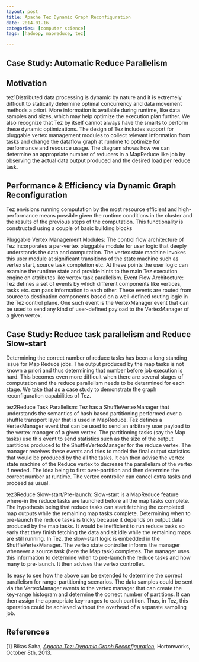 ```yaml
---
layout: post
title: Apache Tez Dynamic Graph Reconfiguration
date: 2014-01-16 
categories: [computer science]
tags: [hadoop, mapreduce, tez]

---
```


Case Study: Automatic Reduce Parallelism
--

Motivation
--
tez1Distributed data processing is dynamic by nature and it is extremely difficult to statically determine optimal concurrency and data movement methods a priori. More information is available during runtime, like data samples and sizes, which may help optimize the execution plan further. We also recognize that Tez by itself cannot always have the smarts to perform these dynamic optimizations. The design of Tez includes support for pluggable vertex management modules to collect relevant information from tasks and change the dataflow graph at runtime to optimize for performance and resource usage. The diagram shows how we can determine an appropriate number of reducers in a MapReduce like job by observing the actual data output produced and the desired load per reduce task.

Performance & Efficiency via Dynamic Graph Reconfiguration
--
Tez envisions running computation by the most resource efficient and high-performance means possible given the runtime conditions in the cluster and the results of the previous steps of the computation. This functionality is constructed using a couple of basic building blocks

Pluggable Vertex Management Modules: The control flow architecture of Tez incorporates a per-vertex pluggable module for user logic that deeply understands the data and computation. The vertex state machine invokes this user module at significant transitions of the state machine such as vertex start, source task completion etc. At these points the user logic can examine the runtime state and provide hints to the main Tez execution engine on attributes like vertex task parallelism.
Event Flow Architecture: Tez defines a set of events by which different components like vertices, tasks etc. can pass information to each other. These events are routed from source to destination components based on a well-defined routing logic in the Tez control plane. One such event is the VertexManager event that can be used to send any kind of user-defined payload to the VertexManager of a given vertex.

Case Study: Reduce task parallelism and Reduce Slow-start
--
Determining the correct number of reduce tasks has been a long standing issue for Map Reduce jobs. The output produced by the map tasks is not known a priori and thus determining that number before job execution is hard. This becomes even more difficult when there are several stages of computation and the reduce parallelism needs to be determined for each stage. We take that as a case study to demonstrate the graph reconfiguration capabilities of Tez.

tez2Reduce Task Parallelism: Tez has a ShuffleVertexManager that understands the semantics of hash based partitioning performed over a shuffle transport layer that is used in MapReduce. Tez defines a VertexManager event that can be used to send an arbitrary user payload to the vertex manager of a given vertex. The partitioning tasks (say the Map tasks) use this event to send statistics such as the size of the output partitions produced to the ShuffleVertexManager for the reduce vertex. The manager receives these events and tries to model the final output statistics that would be produced by the all the tasks. It can then advise the vertex state machine of the Reduce vertex to decrease the parallelism of the vertex if needed. The idea being to first over-partition and then determine the correct number at runtime. The vertex controller can cancel extra tasks and proceed as usual.

tez3Reduce Slow-start/Pre-launch: Slow-start is a MapReduce feature where-in the reduce tasks are launched before all the map tasks complete. The hypothesis being that reduce tasks can start fetching the completed map outputs while the remaining map tasks complete. Determining when to pre-launch the reduce tasks is tricky because it depends on output data produced by the map tasks. It would be inefficient to run reduce tasks so early that they finish fetching the data and sit idle while the remaining maps are still running. In Tez, the slow-start logic is embedded in the ShuffleVertexManager. The vertex state controller informs the manager whenever a source task (here the Map task) completes. The manager uses this information to determine when to pre-launch the reduce tasks and how many to pre-launch. It then advises the vertex controller.

Its easy to see how the above can be extended to determine the correct parallelism for range-partitioning scenarios. The data samples could be sent via the VertexManager events to the vertex manager that can create the key-range histogram and determine the correct number of partitions. It can then assign the appropriate key-ranges to each partition. Thus, in Tez, this operation could be achieved without the overhead of a separate sampling job.



References
--
[1] Bikas Saha, [*Apache Tez: Dynamic Graph Reconfiguration*](http://hortonworks.com/blog/apache-tez-dynamic-graph-reconfiguration/), Hortonworks, October 8th, 2013.